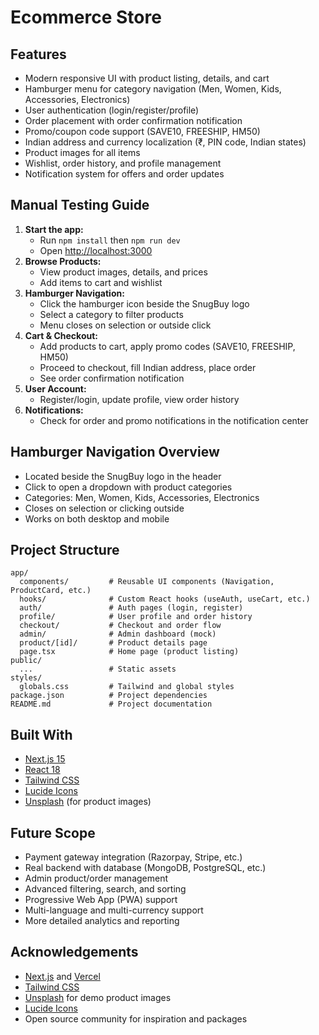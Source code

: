 # Ecommerce Store

## Features
- Modern responsive UI with product listing, details, and cart
- Hamburger menu for category navigation (Men, Women, Kids, Accessories, Electronics)
- User authentication (login/register/profile)
- Order placement with order confirmation notification
- Promo/coupon code support (SAVE10, FREESHIP, HM50)
- Indian address and currency localization (₹, PIN code, Indian states)
- Product images for all items
- Wishlist, order history, and profile management
- Notification system for offers and order updates

## Manual Testing Guide
1. **Start the app:**
   - Run `npm install` then `npm run dev`
   - Open [http://localhost:3000](http://localhost:3000)
2. **Browse Products:**
   - View product images, details, and prices
   - Add items to cart and wishlist
3. **Hamburger Navigation:**
   - Click the hamburger icon beside the SnugBuy logo
   - Select a category to filter products
   - Menu closes on selection or outside click
4. **Cart & Checkout:**
   - Add products to cart, apply promo codes (SAVE10, FREESHIP, HM50)
   - Proceed to checkout, fill Indian address, place order
   - See order confirmation notification
5. **User Account:**
   - Register/login, update profile, view order history
6. **Notifications:**
   - Check for order and promo notifications in the notification center

## Hamburger Navigation Overview
- Located beside the SnugBuy logo in the header
- Click to open a dropdown with product categories
- Categories: Men, Women, Kids, Accessories, Electronics
- Closes on selection or clicking outside
- Works on both desktop and mobile

## Project Structure
```
app/
  components/         # Reusable UI components (Navigation, ProductCard, etc.)
  hooks/              # Custom React hooks (useAuth, useCart, etc.)
  auth/               # Auth pages (login, register)
  profile/            # User profile and order history
  checkout/           # Checkout and order flow
  admin/              # Admin dashboard (mock)
  product/[id]/       # Product details page
  page.tsx            # Home page (product listing)
public/
  ...                 # Static assets
styles/
  globals.css         # Tailwind and global styles
package.json          # Project dependencies
README.md             # Project documentation
```

## Built With
- [Next.js 15](https://nextjs.org/)
- [React 18](https://react.dev/)
- [Tailwind CSS](https://tailwindcss.com/)
- [Lucide Icons](https://lucide.dev/)
- [Unsplash](https://unsplash.com/) (for product images)

## Future Scope
- Payment gateway integration (Razorpay, Stripe, etc.)
- Real backend with database (MongoDB, PostgreSQL, etc.)
- Admin product/order management
- Advanced filtering, search, and sorting
- Progressive Web App (PWA) support
- Multi-language and multi-currency support
- More detailed analytics and reporting

## Acknowledgements
- [Next.js](https://nextjs.org/) and [Vercel](https://vercel.com/)
- [Tailwind CSS](https://tailwindcss.com/)
- [Unsplash](https://unsplash.com/) for demo product images
- [Lucide Icons](https://lucide.dev/)
- Open source community for inspiration and packages 